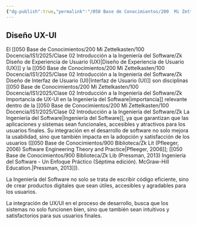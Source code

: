 ```yaml
---
{"dg-publish":true,"permalink":"/050 Base de Conocimientos/200  Mi Zettelkasten/100 Docencia/IS1/2025/Clase 02 Introducción a la Ingeniería del Software/Zk Diseño UX-UI/","tags":["diseñoUX","diseñoUI"]}
---
```


## Diseño UX-UI
El [[050 Base de Conocimientos/200  Mi Zettelkasten/100 Docencia/IS1/2025/Clase 02 Introducción a la Ingeniería del Software/Zk Diseño de Experiencia de Usuario (UX)\|Diseño de Experiencia de Usuario (UX)]] y la [[050 Base de Conocimientos/200  Mi Zettelkasten/100 Docencia/IS1/2025/Clase 02 Introducción a la Ingeniería del Software/Zk Diseño de Interfaz de Usuario (UI)\|Interfaz de Usuario (UI)]] son disciplinas [[050 Base de Conocimientos/200  Mi Zettelkasten/100 Docencia/IS1/2025/Clase 02 Introducción a la Ingeniería del Software/Zk Importancia de UX-UI en la Ingeniería del Software\|importancia]] relevante dentro de la [[050 Base de Conocimientos/200  Mi Zettelkasten/100 Docencia/IS1/2025/Clase 02 Introducción a la Ingeniería del Software/Zk La Ingeniería del Software\|Ingeniería del Software]], ya que garantizan que las aplicaciones y sistemas sean funcionales, accesibles y atractivos para los usuarios finales. Su integración en el desarrollo de software no solo mejora la usabilidad, sino que también impacta en la adopción y satisfacción de los usuarios ([[050 Base de Conocimientos/900 Biblioteca/Zk Lit (Pfleeger, 2006) Software Engineering Theory and Practice\|Pfleeger, 2006]]; [[050 Base de Conocimientos/900 Biblioteca/Zk Lib (Pressman, 2013) Ingeniería del Software - Un Enfoque Práctico (Séptima edición). McGraw-Hill Education.\|Pressman, 2013]]).

La Ingeniería del Software no solo se trata de escribir código eficiente, sino de crear productos digitales que sean útiles, accesibles y agradables para los usuarios.

La integración de UX/UI en el proceso de desarrollo, busca que los sistemas no solo funcionen bien, sino que también sean intuitivos y satisfactorios para sus usuarios finales.